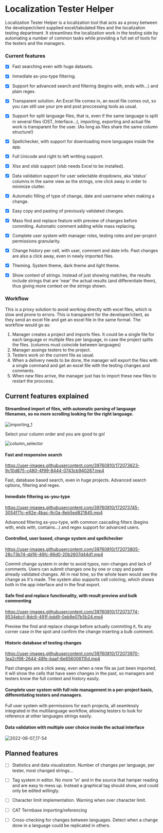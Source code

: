 # Localization Tester Helper

Localization Tester Helper is a localization tool that acts as a proxy between the developer/client supplied excel/tabulated files and the localization testing department.
It streamlines the localization work in the testing side by automating a number of common tasks while providing a full set of tools for the testers and the managers.

### Current features
- [x] Fast searching even with huge datasets.
- [x] Inmediate as-you-type filtering.
- [x] Support for advanced search and filtering (begins with, ends with...) and plain regex.
- [x] Transparent solution. An Excel file comes in, an excel file comes out, so you can still use your pre and post proccessing tools as usual.
- [x] Support for split language files, that is, even if the same language is split in several files (OST, Interface...), importing, exporting and actual file work is transparent for the user. (As long as files share the same column structure!)
- [x] Spellchecker, with support for downloading more languages inside the app.
- [x] Full Unicode and right to left writting support.
- [x] Xlsx and xlsb support (xlsb needs Excel to be installed).
- [x] Data validation support for user selectable dropdowns, aka 'status' columns in the same view as the strings, one click away in order to minimize clutter.
- [x] Automatic filling of type of change, date and username when making a change.
- [x] Easy copy and pasting of previously validated changes.
- [x] Mass find and replace feature with preview of changes before commiting. Automatic comment adding while mass replacing.
- [x] Complete user system with manager roles, testing roles and per-project permissions granularity.
- [x] Change history per cell, with user, comment and date info. Past changes are also a click away, even in newly imported files.
- [x] Theming. System theme, dark theme and light theme.
- [x] Show context of strings. Instead of just showing matches, the results include strings that are 'near' the actual results (and differentiate them), thus giving more context on the strings shown.


 ### Workflow

This is a proxy solution to avoid working directly with excel files, which is slow and prone to errors. This is transparent for the developer/client, as they send an excel file and get an excel file in the same format.
The workflow would go as:
1. Manager creates a project and imports files. It could be a single file for each language or multiple files per language, in case the project splits the files. (columns must coincide between languages)
2. Manager assings testers to the project.
3. Testers work on the current file as usual.
4. When a delivery needs to be done, the manager will export the files with a single command and get an excel file with the testing changes and comments.
5. When new files arrive, the manager just has to import these new files to restart the proccess.

## Current features explained

#### Streamlined import of files, with automatic parsing of language filenames, so no more scrolling looking for the right language.

![importing_1](https://user-images.githubusercontent.com/39760810/172073540-e9547d05-d4b3-46ad-8fa6-630632737c88.gif)

Select your column order and you are good to go!

![column_selector](https://user-images.githubusercontent.com/39760810/172073669-51d3f8b3-8345-4adb-9825-52e1940f2ddb.jpg)

#### Fast and responsive search

https://user-images.githubusercontent.com/39760810/172073623-9c10d875-c480-4f99-8444-0743cb940267.mp4

Fast, database based search, even in huge projects. Advanced search options, filtering and regex.

#### Inmediate filtering as-you-type

https://user-images.githubusercontent.com/39760810/172073745-3054f71c-e92e-4bac-9c0a-8eb5ed821845.mp4

Advanced filtering as-you-type, with common cascading filters (begins with, ends with, contains...) and regex support for advanced users.

#### Controlled, user based, change system and spellchecker

https://user-images.githubusercontent.com/39760810/172073805-28c73b74-dd16-46fc-86d0-20b2607d44d1.mp4

Commit change system in order to avoid typos, non-changes and lack of comments. Users can submit changes one by one or copy and paste already validated changes. 
All in real time, so the whole team would see the change as it's made.
The system also supports cell coloring, which shows both in the app interface and in the final export.

#### Safe find and replace functionality, with result preview and bulk commenting

https://user-images.githubusercontent.com/39760810/172073774-9534ebcf-8dc6-491f-bdd9-0eb9e07b5b24.mp4

Preview the find and replace change before actually commiting it, fix any corner case in the spot and confirm the change inserting a bulk comment.

#### Historic database of testing changes

https://user-images.githubusercontent.com/39760810/172073970-1ea2cf98-2644-48fe-baaf-6e656006115d.mp4

Past changes are a click away, even when a new file as just been imported, it will show the cells that have seen changes in the past, so managers and testers know the full context and history easily.

#### Complete user system with full role management in a per-project basis, differentiating testers and managers.
Full user system with permissions for each projecta, all seamlessly integrated in the multilanguage workflow, allowing testers to look for reference at other languages strings easily.

#### Data validation with multiple user choice inside the actual interface

![2022-06-07_17-54](https://user-images.githubusercontent.com/39760810/172439443-f0f1af15-45ea-4316-a94a-c933f79d89a0.png)


## Planned features

- [ ] Statistics and data visualization. Number of changes per language, per tester, most changed strings...
- [ ] Tag system in editor. No more '\n' and <random tags> in the source that hamper reading and are easy to mess up. Instead a graphical tag should show, and could only be edited willingly.
- [ ] Character limit implementation. Warning when over character limit.
- [ ] CAT Termbase importing/referencing
- [ ] Cross-checking for changes between languages. Detect when a change done in a language could be replicated in others.
 
  

